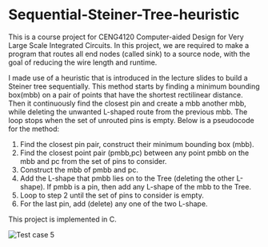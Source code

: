 # Sequential-Steiner-Tree-heuristic

This is a course project for CENG4120 Computer-aided Design for Very Large Scale Integrated Circuits. In this project, we are required to make a program that routes all end nodes (called sink) to a source node, with the goal of reducing the wire length and runtime.

I made use of a heuristic that is introduced in the lecture slides to build a Steiner tree sequentially. This method starts by finding a minimum bounding box(mbb) on a pair of points that have the shortest rectilinear distance. Then it continuously find the closest pin and create a mbb another mbb, while deleting the unwanted L-shaped route from the previous mbb. The loop stops when the set of unrouted pins is empty. Below is a pseudocode for the method:
1.	Find the closest pin pair, construct their minimum bounding box (mbb).
2.	Find the closest point pair (pmbb,pc) between any point pmbb on the mbb and pc from the set of pins to consider.
3.	Construct the mbb of pmbb and pc.
4.	Add the L-shape that pmbb lies on to the Tree (deleting the other L-shape). If pmbb is a pin, then add any L-shape of the mbb to the Tree.
5.	Loop to step 2 until the set of pins to consider is empty.
6.	For the last pin, add (delete) any one of the two L-shape.

This project is implemented in C.

![Test case 5](https://github.com/Ian-HJQ/Sequential-Steiner-Tree-heuristics/assets/71361819/3127d341-55a2-48f4-864b-b768923757e4)
